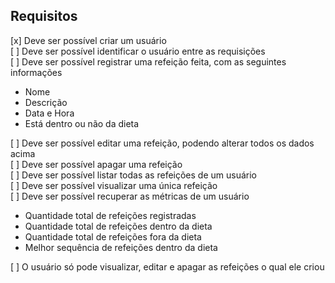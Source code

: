 
## Requisitos

[x] Deve ser possível criar um usuário <br>
[ ] Deve ser possível identificar o usuário entre as requisições <br>
[ ] Deve ser possível registrar uma refeição feita, com as seguintes informações <br>
- Nome
- Descrição
- Data e Hora
- Está dentro ou não da dieta

[ ] Deve ser possível editar uma refeição, podendo alterar todos os dados acima <br>
[ ] Deve ser possível apagar uma refeição <br>
[ ] Deve ser possível listar todas as refeições de um usuário <br>
[ ] Deve ser possível visualizar uma única refeição <br>
[ ] Deve ser possível recuperar as métricas de um usuário <br>

- Quantidade total de refeições registradas
- Quantidade total de refeições dentro da dieta
- Quantidade total de refeições fora da dieta
- Melhor sequência de refeições dentro da dieta

[ ] O usuário só pode visualizar, editar e apagar as refeições o qual ele criou
